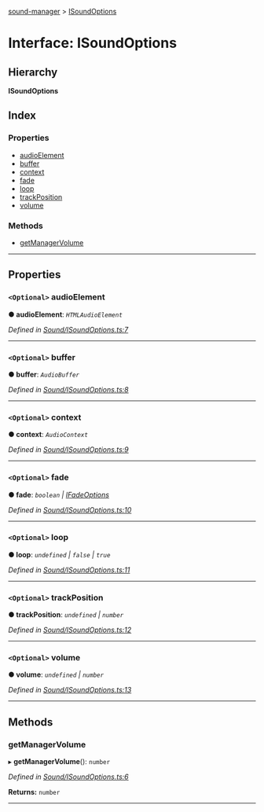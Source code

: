 [sound-manager](../README.md) > [ISoundOptions](../interfaces/isoundoptions.md)

# Interface: ISoundOptions

## Hierarchy

**ISoundOptions**

## Index

### Properties

* [audioElement](isoundoptions.md#audioelement)
* [buffer](isoundoptions.md#buffer)
* [context](isoundoptions.md#context)
* [fade](isoundoptions.md#fade)
* [loop](isoundoptions.md#loop)
* [trackPosition](isoundoptions.md#trackposition)
* [volume](isoundoptions.md#volume)

### Methods

* [getManagerVolume](isoundoptions.md#getmanagervolume)

---

## Properties

<a id="audioelement"></a>

### `<Optional>` audioElement

**● audioElement**: *`HTMLAudioElement`*

*Defined in [Sound/ISoundOptions.ts:7](https://github.com/furkleindustries/sound-manager/blob/087d8cb/src/Sound/ISoundOptions.ts#L7)*

___
<a id="buffer"></a>

### `<Optional>` buffer

**● buffer**: *`AudioBuffer`*

*Defined in [Sound/ISoundOptions.ts:8](https://github.com/furkleindustries/sound-manager/blob/087d8cb/src/Sound/ISoundOptions.ts#L8)*

___
<a id="context"></a>

### `<Optional>` context

**● context**: *`AudioContext`*

*Defined in [Sound/ISoundOptions.ts:9](https://github.com/furkleindustries/sound-manager/blob/087d8cb/src/Sound/ISoundOptions.ts#L9)*

___
<a id="fade"></a>

### `<Optional>` fade

**● fade**: *`boolean` | [IFadeOptions](ifadeoptions.md)*

*Defined in [Sound/ISoundOptions.ts:10](https://github.com/furkleindustries/sound-manager/blob/087d8cb/src/Sound/ISoundOptions.ts#L10)*

___
<a id="loop"></a>

### `<Optional>` loop

**● loop**: *`undefined` | `false` | `true`*

*Defined in [Sound/ISoundOptions.ts:11](https://github.com/furkleindustries/sound-manager/blob/087d8cb/src/Sound/ISoundOptions.ts#L11)*

___
<a id="trackposition"></a>

### `<Optional>` trackPosition

**● trackPosition**: *`undefined` | `number`*

*Defined in [Sound/ISoundOptions.ts:12](https://github.com/furkleindustries/sound-manager/blob/087d8cb/src/Sound/ISoundOptions.ts#L12)*

___
<a id="volume"></a>

### `<Optional>` volume

**● volume**: *`undefined` | `number`*

*Defined in [Sound/ISoundOptions.ts:13](https://github.com/furkleindustries/sound-manager/blob/087d8cb/src/Sound/ISoundOptions.ts#L13)*

___

## Methods

<a id="getmanagervolume"></a>

###  getManagerVolume

▸ **getManagerVolume**(): `number`

*Defined in [Sound/ISoundOptions.ts:6](https://github.com/furkleindustries/sound-manager/blob/087d8cb/src/Sound/ISoundOptions.ts#L6)*

**Returns:** `number`

___

